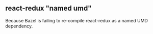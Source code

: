 ## react-redux "named umd"

Because Bazel is failing to re-compile react-redux as a named UMD dependency.